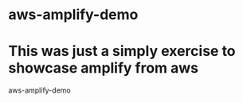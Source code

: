 # aws-amplify-demo

# This was just a simply exercise to showcase amplify from aws

aws-amplify-demo
